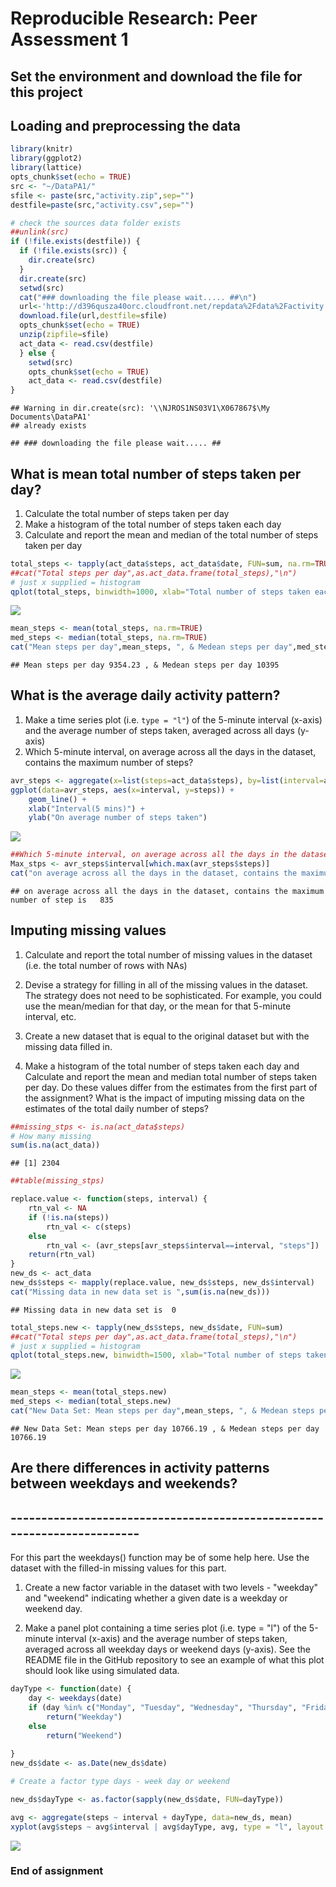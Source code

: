 # Reproducible Research: Peer Assessment 1
## Set the environment and download the file for this project
## Loading and preprocessing the data

```r
library(knitr)
library(ggplot2)
library(lattice)
opts_chunk$set(echo = TRUE)
src <- "~/DataPA1/"
sfile <- paste(src,"activity.zip",sep="")
destfile=paste(src,"activity.csv",sep="")

# check the sources data folder exists
##unlink(src)
if (!file.exists(destfile)) {
  if (!file.exists(src)) {
    dir.create(src)
  }
  dir.create(src)
  setwd(src)
  cat("### downloading the file please wait..... ##\n")
  url<-'http://d396qusza40orc.cloudfront.net/repdata%2Fdata%2Factivity.zip'
  download.file(url,destfile=sfile)
  opts_chunk$set(echo = TRUE)
  unzip(zipfile=sfile)
  act_data <- read.csv(destfile)
  } else {
    setwd(src)
    opts_chunk$set(echo = TRUE)
    act_data <- read.csv(destfile)
}
```

```
## Warning in dir.create(src): '\\NJROS1NS03V1\X067867$\My Documents\DataPA1'
## already exists
```

```
## ### downloading the file please wait..... ##
```

## What is mean total number of steps taken per day?
1. Calculate the total number of steps taken per day
2. Make a histogram of the total number of steps taken each day
3. Calculate and report the mean and median of the total number of steps taken per day


```r
total_steps <- tapply(act_data$steps, act_data$date, FUN=sum, na.rm=TRUE)
##cat("Total steps per day",as.act_data.frame(total_steps),"\n")
# just x supplied = histogram
qplot(total_steps, binwidth=1000, xlab="Total number of steps taken each day", ylab="# of times in a day(Frequency)",main="Histogram of number of steps")
```

![](PA1_template_files/figure-html/unnamed-chunk-2-1.png) 

```r
mean_steps <- mean(total_steps, na.rm=TRUE)
med_steps <- median(total_steps, na.rm=TRUE)
cat("Mean steps per day",mean_steps, ", & Medean steps per day",med_steps," \n")
```

```
## Mean steps per day 9354.23 , & Medean steps per day 10395
```

## What is the average daily activity pattern?
1. Make a time series plot (i.e. `type = "l"`) of the 5-minute
   interval (x-axis) and the average number of steps taken, averaged
   across all days (y-axis)
2. Which 5-minute interval, on average across all the days in the dataset, contains the maximum number of steps?


```r
avr_steps <- aggregate(x=list(steps=act_data$steps), by=list(interval=act_data$interval),FUN=mean, na.rm=TRUE)
ggplot(data=avr_steps, aes(x=interval, y=steps)) +
    geom_line() +
    xlab("Interval(5 mins)") +
    ylab("On average number of steps taken")
```

![](PA1_template_files/figure-html/unnamed-chunk-3-1.png) 

```r
##Which 5-minute interval, on average across all the days in the dataset contains the maximum number of steps?
Max_stps <- avr_steps$interval[which.max(avr_steps$steps)]
cat("on average across all the days in the dataset, contains the maximum number of step is  ",Max_stps)
```

```
## on average across all the days in the dataset, contains the maximum number of step is   835
```


## Imputing missing values
1. Calculate and report the total number of missing values in the dataset (i.e. the total number of rows with NAs)

2. Devise a strategy for filling in all of the missing values in the dataset. The strategy does not need to be sophisticated. For example, you could use the mean/median for that day, or the mean for that 5-minute interval, etc.

3. Create a new dataset that is equal to the original dataset but with the missing data filled in.

4. Make a histogram of the total number of steps taken each day and Calculate and report the mean and median total number of steps taken per day. Do these values differ from the estimates from the first part of the assignment? What is the impact of imputing missing data on the estimates of the total daily number of steps?


```r
##missing_stps <- is.na(act_data$steps)
# How many missing
sum(is.na(act_data))
```

```
## [1] 2304
```

```r
##table(missing_stps)

replace.value <- function(steps, interval) {
    rtn_val <- NA
    if (!is.na(steps))
        rtn_val <- c(steps)
    else
        rtn_val <- (avr_steps[avr_steps$interval==interval, "steps"])
    return(rtn_val)
}
new_ds <- act_data
new_ds$steps <- mapply(replace.value, new_ds$steps, new_ds$interval)
cat("Missing data in new data set is ",sum(is.na(new_ds)))
```

```
## Missing data in new data set is  0
```

```r
total_steps.new <- tapply(new_ds$steps, new_ds$date, FUN=sum)
##cat("Total steps per day",as.act_data.frame(total_steps),"\n")
# just x supplied = histogram
qplot(total_steps.new, binwidth=1500, xlab="Total number of steps taken each day", ylab="# of times in a day(Frequency)",main="Histogram of number of steps(new dataset)")
```

![](PA1_template_files/figure-html/unnamed-chunk-4-1.png) 

```r
mean_steps <- mean(total_steps.new)
med_steps <- median(total_steps.new)
cat("New Data Set: Mean steps per day",mean_steps, ", & Medean steps per day",med_steps," \n")
```

```
## New Data Set: Mean steps per day 10766.19 , & Medean steps per day 10766.19
```


## Are there differences in activity patterns between weekdays and weekends?
## ------------------------------------------------------------------------
 For this part the weekdays() function may be of some help here. Use the dataset with the filled-in missing values for this part.

1. Create a new factor variable in the dataset with two levels - "weekday" and "weekend" indicating whether a given date is a weekday or weekend day.

2. Make a panel plot containing a time series plot (i.e. type = "l") of the 5-minute interval (x-axis) and the average number of steps taken, averaged across all weekday days or weekend days (y-axis). See the README file in the GitHub repository to see an example of what this plot should look like using simulated data.


```r
dayType <- function(date) {
    day <- weekdays(date)
    if (day %in% c("Monday", "Tuesday", "Wednesday", "Thursday", "Friday"))
        return("Weekday")
    else 
        return("Weekend")
    
}
new_ds$date <- as.Date(new_ds$date)

# Create a factor type days - week day or weekend

new_ds$dayType <- as.factor(sapply(new_ds$date, FUN=dayType))

avg <- aggregate(steps ~ interval + dayType, data=new_ds, mean)
xyplot(avg$steps ~ avg$interval | avg$dayType, avg, type = "l", layout = c(1, 2), xlab = "Interval", ylab = "Number of steps")
```

![](PA1_template_files/figure-html/unnamed-chunk-5-1.png) 


### End of assignment
